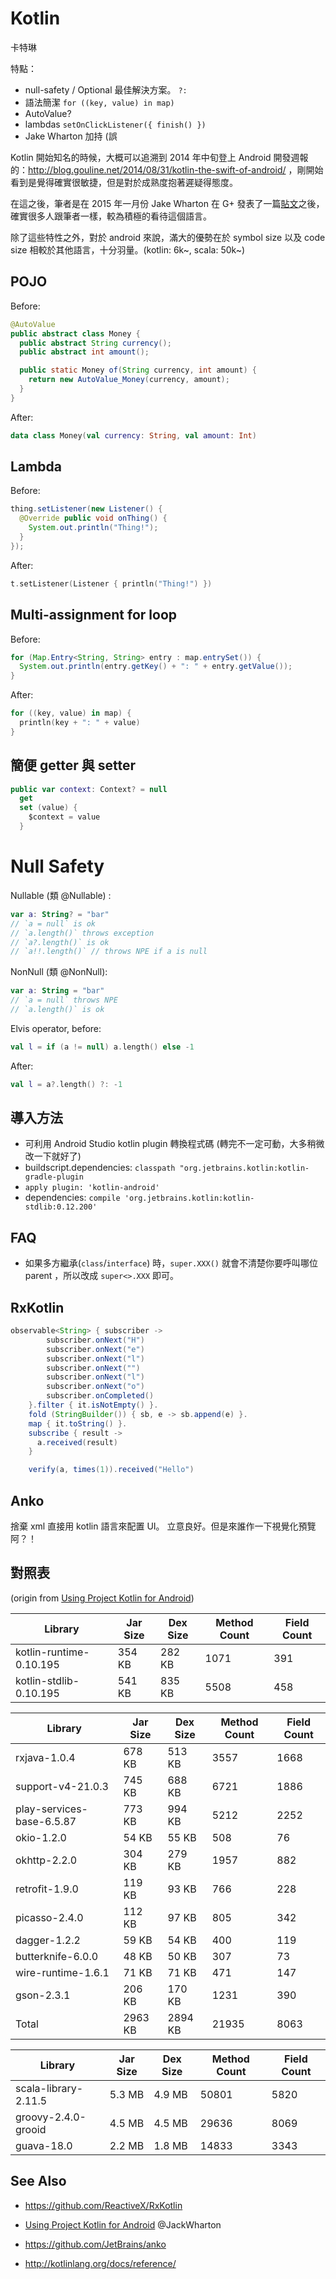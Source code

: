 # Kotlin

卡特琳

特點：

* null-safety / Optional 最佳解決方案。 `?:`
* 語法簡潔 `for ((key, value) in map)`
* AutoValue?
* lambdas `setOnClickListener({ finish() })`
* Jake Wharton 加持 (誤

Kotlin 開始知名的時候，大概可以追溯到 2014 年中旬登上 Android 開發週報的：http://blog.gouline.net/2014/08/31/kotlin-the-swift-of-android/ ，剛開始看到是覺得確實很敏捷，但是對於成熟度抱著遲疑得態度。

在這之後，筆者是在 2015 年一月份 Jake Wharton 在 G+ 發表了一篇[貼文](https://plus.google.com/+JakeWharton/posts/WSCoqkJ5MBj)之後，確實很多人跟筆者一樣，較為積極的看待這個語言。

除了這些特性之外，對於 android 來說，滿大的優勢在於 symbol size 以及 code size 相較於其他語言，十分羽量。(kotlin: 6k~, scala: 50k~)

## POJO

Before:

```java
@AutoValue
public abstract class Money {
  public abstract String currency();
  public abstract int amount();

  public static Money of(String currency, int amount) {
    return new AutoValue_Money(currency, amount);
  }
}
```

After:

```kotlin
data class Money(val currency: String, val amount: Int)
```

## Lambda

Before:

```java
thing.setListener(new Listener() {
  @Override public void onThing() {
    System.out.println("Thing!");
  }
});
```

After:

```kotlin
t.setListener(Listener { println("Thing!") })
```

## Multi-assignment for loop

Before:

```java
for (Map.Entry<String, String> entry : map.entrySet()) {
  System.out.println(entry.getKey() + ": " + entry.getValue());
}
```

After:

```kotlin
for ((key, value) in map) {
  println(key + ": " + value)
}
```

## 簡便 getter 與 setter

```kotlin
public var context: Context? = null
  get
  set (value) {
    $context = value
  }
```

# Null Safety

Nullable (類 @Nullable) :

```kotlin
var a: String? = "bar"
// `a = null` is ok
// `a.length()` throws exception
// `a?.length()` is ok
// `a!!.length()` // throws NPE if a is null
```
NonNull (類 @NonNull):

```kotlin
var a: String = "bar"
// `a = null` throws NPE
// `a.length()` is ok
```

Elvis operator, before:

```kotlin
val l = if (a != null) a.length() else -1
```

After:

```kotlin
val l = a?.length() ?: -1
```

## 導入方法

* 可利用 Android Studio kotlin plugin 轉換程式碼 (轉完不一定可動，大多稍微改一下就好了)
* buildscript.dependencies: `classpath "org.jetbrains.kotlin:kotlin-gradle-plugin`
* `apply plugin: 'kotlin-android'`
* dependencies: `compile 'org.jetbrains.kotlin:kotlin-stdlib:0.12.200'`

## FAQ

* 如果多方繼承(`class`/`interface`) 時，`super.XXX()` 就會不清楚你要呼叫哪位 parent ，所以改成 `super<>.XXX` 即可。

## RxKotlin

```java
observable<String> { subscriber ->
        subscriber.onNext("H")
        subscriber.onNext("e")
        subscriber.onNext("l")
        subscriber.onNext("")
        subscriber.onNext("l")
        subscriber.onNext("o")
        subscriber.onCompleted()
    }.filter { it.isNotEmpty() }.
    fold (StringBuilder()) { sb, e -> sb.append(e) }.
    map { it.toString() }.
    subscribe { result ->
      a.received(result)
    }

    verify(a, times(1)).received("Hello")
```

## Anko

捨棄 xml 直接用 kotlin 語言來配置 UI。 立意良好。但是來誰作一下視覺化預覽阿？！ 

## 對照表

(origin from [Using Project Kotlin for Android](https://docs.google.com/document/d/1ReS3ep-hjxWA8kZi0YqDbEhCqTt29hG8P44aA9W0DM8))

| Library                 | Jar Size | Dex Size | Method Count | Field Count |
|-------------------------|----------|----------|--------------|-------------|
| kotlin-runtime-0.10.195 | 354 KB   | 282 KB   | 1071         | 391         |
| kotlin-stdlib-0.10.195  | 541 KB   | 835 KB   | 5508         | 458         |

| Library                   | Jar Size | Dex Size | Method Count | Field Count |
|---------------------------|----------|----------|--------------|-------------|
| rxjava-1.0.4              | 678 KB   | 513 KB   | 3557         | 1668        |
| support-v4-21.0.3         | 745 KB   | 688 KB   | 6721         | 1886        |
| play-services-base-6.5.87 | 773 KB   | 994 KB   | 5212         | 2252        |
| okio-1.2.0                | 54 KB    | 55 KB    | 508          | 76          |
| okhttp-2.2.0              | 304 KB   | 279 KB   | 1957         | 882         |
| retrofit-1.9.0            | 119 KB   | 93 KB    | 766          | 228         |
| picasso-2.4.0             | 112 KB   | 97 KB    | 805          | 342         |
| dagger-1.2.2              | 59 KB    | 54 KB    | 400          | 119         |
| butterknife-6.0.0         | 48 KB    | 50 KB    | 307          | 73          |
| wire-runtime-1.6.1        | 71 KB    | 71 KB    | 471          | 147         |
| gson-2.3.1                | 206 KB   | 170 KB   | 1231         | 390         |
| Total                     | 2963 KB  | 2894 KB  | 21935        | 8063        |

| Library              | Jar Size | Dex Size | Method Count | Field Count |
|----------------------|----------|----------|--------------|-------------|
| scala-library-2.11.5 | 5.3 MB   | 4.9 MB   | 50801        | 5820        |
| groovy-2.4.0-grooid  | 4.5 MB   | 4.5 MB   | 29636        | 8069        |
| guava-18.0           | 2.2 MB   | 1.8 MB   | 14833        | 3343        |

## See Also

* https://github.com/ReactiveX/RxKotlin

* [Using Project Kotlin for Android](https://docs.google.com/document/d/1ReS3ep-hjxWA8kZi0YqDbEhCqTt29hG8P44aA9W0DM8) @JackWharton
* https://github.com/JetBrains/anko
* http://kotlinlang.org/docs/reference/
